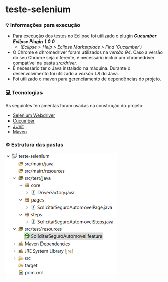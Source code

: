 # teste-selenium

### :bulb: Informações para execução

- Para execução dos testes no Eclipse foi utilizado o plugin ***Cucumber Eclipse Plugin 1.0.0***
  - *(Eclipse > Help > Eclipse Marketplace > Find 'Cucumber')*
- O Chrome e chromedriver foram utilizados na *versão 94*. Caso a versão do seu Chrome seja diferente, é necessário incluir um chromedriver compatível na pasta *src/driver*.
- É necessário ter o Java instalado na máquina. Durante o desenvolvimento foi utilizado a *versão 1.8* do Java. 
- Foi utilizado o maven para gerenciamento de dependências do projeto.

### :computer: Tecnologias

As seguintes ferramentas foram usadas na construção do projeto:

- [Selenium Webdriver](https://www.selenium.dev/documentation/webdriver/)
- [Cucumber](https://cucumber.io/)
- [JUnit](https://junit.org/junit5/)
- [Maven](https://maven.apache.org/)

### :gear: Estrutura das pastas

![estrutura](/util/estrutura.png)
